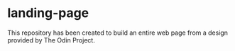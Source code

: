 # landing-page
This repository has been created to build an entire web page from a design provided by The Odin Project.
